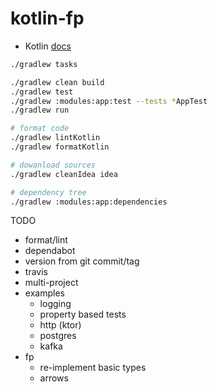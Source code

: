 # kotlin-fp

* Kotlin [docs](https://kotlinlang.org)

```bash
./gradlew tasks

./gradlew clean build
./gradlew test
./gradlew :modules:app:test --tests *AppTest
./gradlew run

# format code
./gradlew lintKotlin
./gradlew formatKotlin

# dowanload sources
./gradlew cleanIdea idea

# dependency tree
./gradlew :modules:app:dependencies
```

TODO
* format/lint
* dependabot
* version from git commit/tag
* travis
* multi-project
* examples
    - logging
    - property based tests
    - http (ktor)
    - postgres
    - kafka
* fp
    - re-implement basic types
    - arrows
